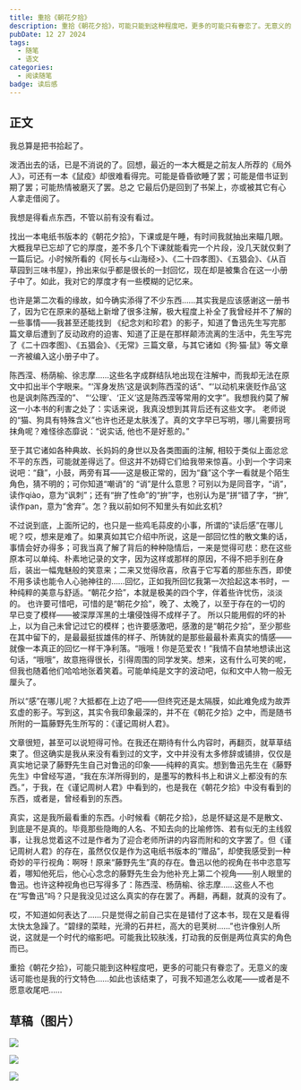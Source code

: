 ```yaml
---
title: 重拾《朝花夕拾》
description: 重拾《朝花夕拾》，可能只能到这种程度吧，更多的可能只有眷恋了。无意义的废话可能也是我的行文特色……如此也该结束了，可我不知道怎么收尾——或者是不愿意收尾吧……
pubDate: 12 27 2024
tags:
  - 随笔
  - 语文
categories:
  - 阅读随笔
badge: 读后感
---
```

## 正文

我总算是把书拾起了。

泼洒出去的话，已是不消说的了。回想，最近的一本大概是之前友人所荐的《局外人》，可还有一本《鼠疫》却很难看得完。可能是昏昏欲睡了罢；可能是借书证到期了罢；可能热情被磨灭了罢。总之 它最后仍是回到了书架上，亦或被其它有心人拿走借阅了。

我想是得看点东西，不管以前有没有看过。

找出一本电纸书版本的《朝花夕拾》，下课或是午睡，有时间我就抽出来瞄几眼。大概我早已忘却了它的厚度，差不多几个下课就能看完一个片段，没几天就仅剩了一篇后记。小时候所看的《阿长与<山海经>》、《二十四孝图》、《五猖会》、《从百草园到三味书屋》，拎出来似乎都是很长的一封回忆，现在却是被集合在这一小册子中了。如此，我对它的厚度才有一些模糊的记忆来。

也许是第二次看的缘故，如今确实添得了不少东西……其实我是应该感谢这一册书了，因为它在原来的基础上新增了很多注解，极大程度上补全了我曾经并不了解的一些事情——我甚至还能找到 《纪念刘和珍君》的影子，知道了鲁迅先生写完那篇文章后遭到了反动政府的迫害、知道了正是在那样颠沛流离的生活中，先生写完了《二十四孝图》、《五猖会》、《无常》三篇文章，与其它诸如《狗·猫·鼠》等文章一齐被编入这小册子中了。

陈西滢、杨荫榆、徐志摩……这些名字成群结队地出现在注解中，而我却无法在原文中扣出半个字眼来。“‘浑身发热’这是讽刺陈西滢的话”、“‘以动机来褒贬作品’这也是讽刺陈西滢的”、 “‘公理’、‘正义’这是陈西滢等常用的文字”。我想我约莫了解这一小本书的利害之处了：实话来说，我真没想到其背后还有这些文字。 老师说的“猫、狗具有特殊含义”也许也还是太肤浅了。真的文字早已写明，哪儿需要拐弯抹角呢？难怪徐态靡说：“说实话, 他也不是好惹的。”

至于其它诸如各种典故、长妈妈的身世以及各类图画的注解, 相较于类似上面忿忿不平的东西，可能就差得远了。但这并不妨碍它们给我带来惊喜。小到一个字词来说吧：“鼗”，小鼓，两旁有耳——这是极正常的，因为“鼗”这个字一看就是个陌生角色，猜不明的；可你知道“嘲诮”的 “诮”是什么意思？可别以为是同音字，“诮”，读作qiào，意为“讽刺”；还有“拚了性命”的“拚”字，也别认为是“拼“错了字，“拚”, 读作pan，意为“舍弃”。怎？我以前如何不知里头有如此玄机?

不过说到底，上面所记的，也只是一些鸡毛蒜皮的小事，所谓的“读后感”在哪儿呢？哎，想来是难了。如果真如其它介绍中所说，这是一部回忆性的散文集的话，事情会好办得多；可我当真了解了背后的种种隐情后，一来是觉得可悲：悲在这些原本可以单纯、朴素地记录的文字，因为这样或那样的原因，不得不把手别在身后，装出一幅鬼魅般的笑意来；二来又觉得欣喜，欣喜于它写着的那些东西，即使不用多读也能令人心驰神往的……回忆，正如我所回忆我第一次拾起这本书时，一种纯粹的美意与舒适。“朝花夕拾”，本就是极美的四个字，伴着些许忧伤，淡淡的。 也许要可惜吧，可惜的是“朝花夕拾”，晚了、太晚了，以至于存在的一切的早已变了模样——被深厚浑黑的土壤侵蚀得不成样子了。 所以只能用假的坏的补上，以为自己未曾记过它的模样；也许要感激吧，感激的是“朝花夕拾”，至少那些在其中留下的，是最最挺拔雄伟的样子、所铸就的是那些最最朴素真实的情感——就像一本真正的回忆一样干净利落。“哦哦！你是范爱农！”我情不自禁地想读出这句话，“哦哦”，故意拖得很长，引得周围的同学发笑。想来，这有什么可笑的呢，但我也随着他们哈哈地张着笑着。可能单纯是文字的波动吧，似和文中人物一般无厘头了。

所以“感”在哪儿呢？大抵都在上边了吧——但终究还是太隔膜，如此难免成为故弄玄虚的影子。写到这，其实令我印象最深的，并不在《朝花夕拾》之中，而是随书所附的一篇藤野先生所写的：《谨记周树人君》。

文章很短，甚至可以说短得可怜。在我还在期待有什么内容时，再翻页，就草草结束了。但这确实是我从来没有看到过的文字，文中并没有太多修辞或铺排，仅仅是真实地记录了藤野先生自己对鲁迅的印象——纯粹的真实。想到鲁迅先生在《藤野先生》中曾经写道，“我在东洋所得到的，是墨写的教科书上和讲义上都没有的东西。”，于我，在《谨记周树人君》中看到的，也是我在《朝花夕拾》中没有看到的东西，或者是，曾经看到的东西。

真实，这是我所最看重的东西。小时候看《朝花夕拾》，总是怀疑这是不是散文、到底是不是真的。毕竟那些隐晦的人名、不知去向的比喻修饰、若有似无的主线叙事，让我总觉着这不过是作者为了迎合老师所讲的内容而附和的文字罢了。但《谨记周树人君》的存在，虽然仅仅是作为这电纸书版本的“赠品”，却使我感受到一种奇妙的平行视角：啊呀！原来“藤野先生”真的存在。鲁迅以他的视角在书中恣意写着，哪知他死后，他心心念念的藤野先生会为他补充上第二个视角——别人眼里的鲁迅。也许这种视角也已写得多了：陈西滢、杨荫榆、徐志摩……这些人不也在“写鲁迅”吗？只是我没见过这么真实的存在罢了。再翻，再翻，就真的没有了。

哎，不知道如何表达了……只是觉得之前自己实在是错付了这本书，现在又是看得太快太急躁了。“碧绿的菜畦，光滑的石井栏，高大的皂荚树……”也许像别人所说，这就是一个时代的缩影吧。可能我比较肤浅，打动我的反倒是两位真实的角色而已。

重拾《朝花夕拾》，可能只能到这种程度吧，更多的可能只有眷恋了。无意义的废话可能也是我的行文特色……如此也该结束了，可我不知道怎么收尾——或者是不愿意收尾吧……

## 草稿（图片）

![](https://saroprock.oss-cn-hangzhou.aliyuncs.com/img/IMG_20241227_230818.jpg)

![](https://saroprock.oss-cn-hangzhou.aliyuncs.com/img/IMG_20241227_230823.jpg)

![](https://saroprock.oss-cn-hangzhou.aliyuncs.com/img/IMG_20241227_230828.jpg)